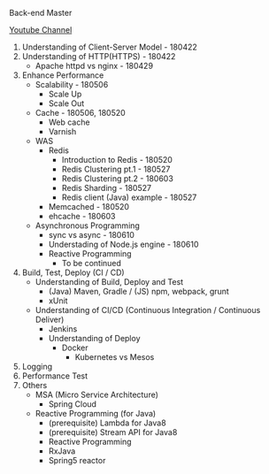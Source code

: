Back-end Master 

[Youtube Channel](https://www.youtube.com/playlist?list=PLNjS6j7Xf4qj8kKE3XkhirE6RTDjSicsa)

1. Understanding of Client-Server Model - 180422
1. Understanding of HTTP(HTTPS) - 180422
    - Apache httpd vs nginx - 180429
1. Enhance Performance
    - Scalability - 180506
      - Scale Up
      - Scale Out
    - Cache - 180506, 180520
      - Web cache
      - Varnish
    - WAS
      - Redis 
        * Introduction to Redis - 180520
        * Redis Clustering pt.1 - 180527
        * Redis Clustering pt.2 - 180603
        * Redis Sharding - 180527
        * Redis client (Java) example - 180527
      - Memcached - 180520
      - ehcache - 180603
   - Asynchronous Programming
     - sync vs async - 180610
     - Understading of Node.js engine - 180610
     - Reactive Programming 
       - To be continued
1. Build, Test, Deploy (CI / CD)
   - Understanding of Build, Deploy and Test
     - (Java) Maven, Gradle / (JS) npm, webpack, grunt
     - xUnit
   - Understanding of CI/CD (Continuous Integration / Continuous Deliver)
     - Jenkins
     - Understanding of Deploy
       - Docker
         - Kubernetes vs Mesos
1. Logging
1. Performance Test
1. Others
   - MSA (Micro Service Architecture)
     - Spring Cloud
   - Reactive Programming (for Java)
     - (prerequisite) Lambda for Java8
     - (prerequisite) Stream API for Java8
     - Reactive Programming
     - RxJava
     - Spring5 reactor
        
     

   